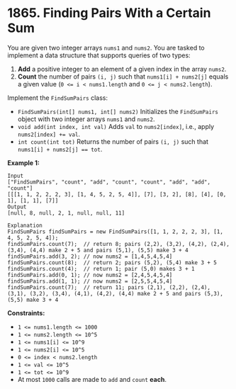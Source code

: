 # 1865. Finding Pairs With a Certain Sum
You are given two integer arrays `nums1` and `nums2`. You are tasked to implement a data structure that supports queries of two types:  
1. **Add** a positive integer to an element of a given index in the array `nums2`.  
2. **Count** the number of pairs `(i, j)` such that `nums1[i] + nums2[j]` equals a given value (`0 <= i < nums1.length` and `0 <= j < nums2.length`).  

Implement the `FindSumPairs` class:  
- `FindSumPairs(int[] nums1, int[] nums2)` Initializes the `FindSumPairs` object with two integer arrays `nums1` and `nums2`.  
- `void add(int index, int val)` Adds `val` to `nums2[index]`, i.e., apply `nums2[index] += val`.  
- `int count(int tot)` Returns the number of pairs `(i, j)` such that `nums1[i] + nums2[j] == tot`.


**Example 1:**
```
Input
["FindSumPairs", "count", "add", "count", "count", "add", "add", "count"]
[[[1, 1, 2, 2, 2, 3], [1, 4, 5, 2, 5, 4]], [7], [3, 2], [8], [4], [0, 1], [1, 1], [7]]
Output
[null, 8, null, 2, 1, null, null, 11]

Explanation
FindSumPairs findSumPairs = new FindSumPairs([1, 1, 2, 2, 2, 3], [1, 4, 5, 2, 5, 4]);
findSumPairs.count(7);  // return 8; pairs (2,2), (3,2), (4,2), (2,4), (3,4), (4,4) make 2 + 5 and pairs (5,1), (5,5) make 3 + 4
findSumPairs.add(3, 2); // now nums2 = [1,4,5,4,5,4]
findSumPairs.count(8);  // return 2; pairs (5,2), (5,4) make 3 + 5
findSumPairs.count(4);  // return 1; pair (5,0) makes 3 + 1
findSumPairs.add(0, 1); // now nums2 = [2,4,5,4,5,4]
findSumPairs.add(1, 1); // now nums2 = [2,5,5,4,5,4]
findSumPairs.count(7);  // return 11; pairs (2,1), (2,2), (2,4), (3,1), (3,2), (3,4), (4,1), (4,2), (4,4) make 2 + 5 and pairs (5,3), (5,5) make 3 + 4
```

**Constraints:**
- `1 <= nums1.length <= 1000`
- `1 <= nums2.length <= 10^5`
- `1 <= nums1[i] <= 10^9`
- `1 <= nums2[i] <= 10^5`
- `0 <= index < nums2.length`
- `1 <= val <= 10^5`
- `1 <= tot <= 10^9`
- At most `1000` calls are made to `add` and `count` **each**.
